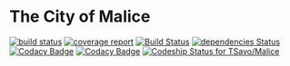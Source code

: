 

# The City of Malice


[![build status](https://gitlab.com/TSavo/Malice/badges/master/build.svg)](https://gitlab.com/TSavo/Malice/commits/master) [![coverage report](https://gitlab.com/TSavo/Malice/badges/master/coverage.svg)](https://gitlab.com/TSavo/Malice/commits/master) [![Build Status](https://travis-ci.org/TSavo/Malice.svg?branch=master)](https://travis-ci.org/TSavo/Malice) [![dependencies Status](https://david-dm.org/tsavo/malice/status.svg)](https://david-dm.org/tsavo/malice) [![Codacy Badge](https://api.codacy.com/project/badge/Grade/868a65096baa466b86b0412868f34c5d)](https://www.codacy.com/app/evilgenius/Malice?utm_source=github.com&amp;utm_medium=referral&amp;utm_content=TSavo/Malice&amp;utm_campaign=Badge_Grade) [![Codacy Badge](https://api.codacy.com/project/badge/Coverage/868a65096baa466b86b0412868f34c5d)](https://www.codacy.com/app/evilgenius/Malice?utm_source=github.com&amp;utm_medium=referral&amp;utm_content=TSavo/Malice&amp;utm_campaign=Badge_Coverage) [ ![Codeship Status for TSavo/Malice](https://app.codeship.com/projects/a96ec000-9efd-0134-348a-7e4e3750070c/status?branch=master)](https://app.codeship.com/projects/189180)